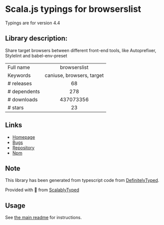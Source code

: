 
# Scala.js typings for browserslist

Typings are for version 4.4

## Library description:
Share target browsers between different front-end tools, like Autoprefixer, Stylelint and babel-env-preset

|                    |                 |
| ------------------ | :-------------: |
| Full name          | browserslist |
| Keywords           | caniuse, browsers, target |
| # releases         | 68 |
| # dependents       | 278 |
| # downloads        | 437073356 |
| # stars            | 23 |

## Links
- [Homepage](https://github.com/browserslist/browserslist#readme)
- [Bugs](https://github.com/browserslist/browserslist/issues)
- [Repository](https://github.com/browserslist/browserslist)
- [Npm](https://www.npmjs.com/package/browserslist)
    


## Note
This library has been generated from typescript code from [DefinitelyTyped](https://definitelytyped.org).

Provided with :purple_heart: from [ScalablyTyped](https://github.com/oyvindberg/ScalablyTyped)

## Usage
See [the main readme](../../readme.md) for instructions.


